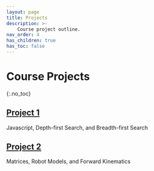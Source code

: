 ```yaml
---
layout: page
title: Projects
description: >-
    Course project outline.
nav_order: 4
has_children: true
has_toc: false
---
```


# Course Projects
{:.no_toc}

<!-- ## Table of contents
{: .no_toc .text-delta }

1. TOC
{:toc}

--- -->

## [Project 1](/CSCI5551-Spr25/projects/project1/)

Javascript, Depth-first Search, and Breadth-first Search



## [Project 2](/CSCI5551-Spr25/projects/project2/)

Matrices, Robot Models, and Forward Kinematics



<!-- ## [Project 3](/CSCI5551-Spr25/projects/project3/)

Robot Choreography with Joint States, Controls, and Finite State Machines -->

<!-- 

## [Project 4](/CSCI5551-Spr25/projects/project4/)

Pseudoinverse, Jacobian, and Inverse Kinematics

## [Project 5](/CSCI5551-Spr25/projects/project5/)

RRT, Configuration Space, and Collision Detection

## [Project 6](/CSCI5551-Spr25/projects/project6/) -->

<!-- Mobile Manipulation with RRT-Connect, Inverse Kinematics, and Finite State Machines. -->
